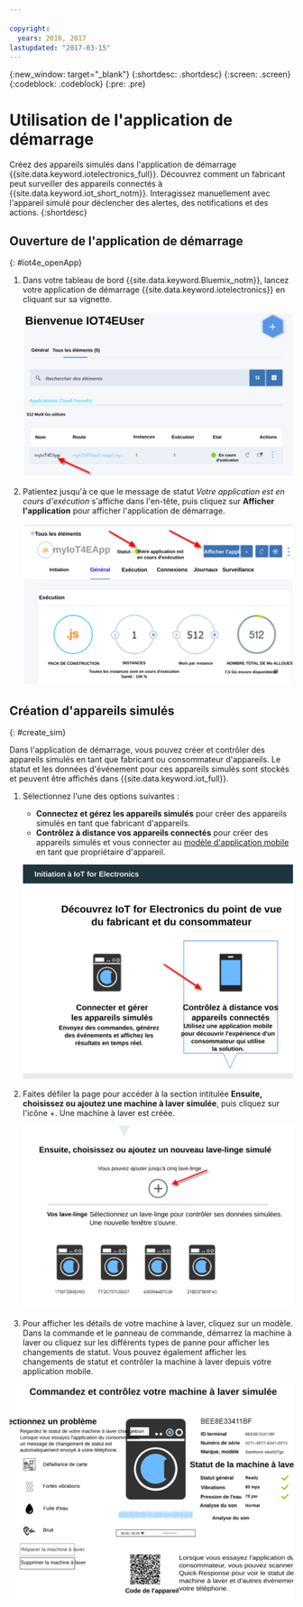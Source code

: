 ```yaml
---

copyright:
  years: 2016, 2017
lastupdated: "2017-03-15"
---
```


<!-- Common attributes used in the template are defined as follows: -->
{:new_window: target="\_blank"}
{:shortdesc: .shortdesc}
{:screen: .screen}
{:codeblock: .codeblock}
{:pre: .pre}


# Utilisation de l'application de démarrage
Créez des appareils simulés dans l'application de démarrage {{site.data.keyword.iotelectronics_full}}. Découvrez comment un fabricant peut surveiller des appareils connectés à {{site.data.keyword.iot_short_notm}}. Interagissez manuellement avec l'appareil simulé pour déclencher des alertes, des notifications et des actions.
{:shortdesc}


## Ouverture de l'application de démarrage
{: #iot4e_openApp}

1. Dans votre tableau de bord {{site.data.keyword.Bluemix_notm}}, lancez votre application de démarrage
{{site.data.keyword.iotelectronics}} en cliquant sur sa vignette.

    ![{{site.data.keyword.iotelectronics}} dans le tableau de bord.](images/IoT4E_bm_dashboard.svg "{{site.data.keyword.iotelectronics}} dans le tableau de bord")

2. Patientez jusqu'à ce que le message de statut *Votre application est en cours d'exécution* s'affiche dans l'en-tête, puis cliquez sur **Afficher l'application** pour afficher l'application de démarrage.

    ![{{site.data.keyword.iotelectronics}} - Afficher l'application.](images/IoT4E_view_app.svg "{{site.data.keyword.iotelectronics}} - Afficher l'application")

## Création d'appareils simulés
{: #create_sim}

Dans l'application de démarrage, vous pouvez créer et contrôler des appareils simulés en tant que fabricant ou consommateur d'appareils. Le statut et les données d'événement pour ces appareils simulés sont stockés et peuvent être affichés dans {{site.data.keyword.iot_full}}.

1. Sélectionnez l'une des options suivantes :
    - **Connectez et gérez les appareils simulés** pour créer des appareils simulés en tant que fabricant d'appareils.
    - **Contrôlez à distance vos appareils connectés** pour créer des appareils simulés et vous connecter au
[modèle d'application mobile](iotelectronics_config_mobile.html) en tant que propriétaire d'appareil.

    ![Expérience de démarrage {{site.data.keyword.iotelectronics}}](images/IoT4E_remotely_option.svg "Expérience de démarrage {{site.data.keyword.iotelectronics}}")

2. Faites défiler la page pour accéder à la section intitulée **Ensuite, choisissez ou ajoutez une machine à laver simulée**, puis cliquez sur l'icône +. Une machine à laver est créée.

    ![Ajout d'une machine à laver.](images/IoT4E_add_washer.svg "Ajout d'une machine à laver")

3. Pour afficher les détails de votre machine à laver, cliquez sur un modèle. Dans la commande et le panneau de commande, démarrez la machine à laver ou cliquez sur les différents types de panne pour afficher les changements de statut. Vous pouvez également afficher les changements de statut et contrôler la machine à laver depuis votre application mobile.

  ![Détails statut de la machine à laver.](images/IoT4E_washer_control.svg "Détails du statut de la machine à laver")
